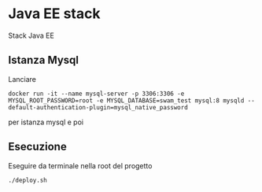 # Java EE stack 

Stack Java EE 

## Istanza Mysql

Lanciare

`docker run -it --name mysql-server -p 3306:3306 -e MYSQL_ROOT_PASSWORD=root -e MYSQL_DATABASE=swam_test mysql:8 mysqld --default-authentication-plugin=mysql_native_password`

per istanza mysql e poi

## Esecuzione

Eseguire da terminale nella root del progetto

`./deploy.sh`

